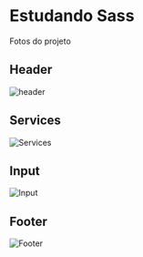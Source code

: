 # Estudando Sass

Fotos do projeto

## Header

![header](https://user-images.githubusercontent.com/44009362/167461675-1d9fcf55-64f1-4927-aa89-0c102c462f9d.png)

## Services

![Services](https://user-images.githubusercontent.com/44009362/167461709-93d028b6-495a-47e6-91ba-9798c00cf812.png)

## Input

![Input](https://user-images.githubusercontent.com/44009362/167461732-9513b975-8415-4871-8f7d-0a4c0c5e77e5.png)

## Footer

![Footer](https://user-images.githubusercontent.com/44009362/167461747-15b8260a-0733-4876-9368-454c39b5ef12.png)
